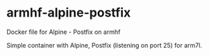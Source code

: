 # armhf-alpine-postfix
Docker file for Alpine - Postfix on armhf

Simple container with Alpine, Postfix (listening on port 25) for arm7l.
